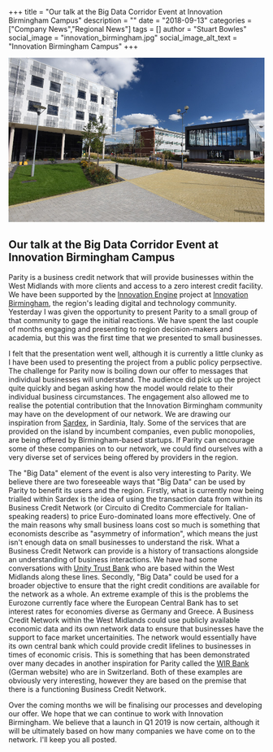 +++
title = "Our talk at the Big Data Corridor Event at Innovation Birmingham Campus"
description = ""
date = "2018-09-13"
categories = ["Company News","Regional News"]
tags = []
author = "Stuart Bowles"
social_image = "innovation_birmingham.jpg"
social_image_alt_text = "Innovation Birmingham Campus"
+++

![Innovation Birmingham Campus](innovation_birmingham.jpg)

## Our talk at the Big Data Corridor Event at Innovation Birmingham Campus


Parity is a business credit network that will provide businesses within the West Midlands with more clients and access to a zero interest credit facility. We have been supported by the [Innovation Engine](http://innovation-engine.co.uk/) project at [Innovation Birmingham](https://www.innovationbham.com/), the region's leading digital and technology community. Yesterday I was given the opportunity to present Parity to a small group of that community to gage the initial reactions. We have spent the last couple of months engaging and presenting to region decision-makers and academia, but this was the first time that we presented to small businesses.

I felt that the presentation went well, although it is currently a little clunky as I have been used to presenting the project from a public policy perpsective. The challenge for Parity now is boiling down our offer to messages that individual businesses will understand. The audience did pick up the project quite quickly and began asking how the model would relate to their individual business circumstances. The engagement also allowed me to realise the potential contribution that the Innovation Birmingham community may have on the development of our network. We are drawing our inspiration from [Sardex](https://www.sardex.net/?lang=en), in Sardinia, Italy. Some of the services that are provided on the island by incumbent companies, even public monopolies, are being offered by Birmingham-based startups. If Parity can encourage some of these companies on to our network, we could find ourselves with a very diverse set of services being offered by providers in the region.

The "Big Data" element of the event is also very interesting to Parity. We believe there are two foreseeable ways that "Big Data" can be used by Parity to benefit its users and the region. Firstly, what is currently now being trialled within Sardex is the idea of using the transaction data from within its Business Credit Network (or Circuito di Credito Commerciale for Italian-speaking readers) to price Euro-dominated loans more effectively. One of the main reasons why small business loans cost so much is something that economists describe as "asymmetry of information", which means the just isn't enough data on small businesses to understand the risk. What a Business Credit Network can provide is a history of transactions alongside an understanding of business interactions. We have had some conversations with [Unity Trust Bank](https://www.unity.co.uk/) who are based within the West Midlands along these lines. Secondly, "Big Data" could be used for a broader objective to ensure that the right credit conditions are available for the network as a whole. An extreme example of this is the problems the Eurozone currently face where the European Central Bank has to set interest rates for economies diverse as Germany and Greece. A Business Credit Network within the West Midlands could use publicly available economic data and its own network data to ensure that businesses have the support to face market uncertainities. The network would essentially have its own central bank which could provide credit lifelines to businesses in times of economic crisis. This is something that has been demonstrated over many decades in another inspiration for Parity called the [WIR Bank](https://www.wir.ch/) (German website) who are in Switzerland. Both of these examples are obviously very interesting, however they are based on the premise that there is a functioning Business Credit Network.

Over the coming months we will be finalising our processes and developing our offer. We hope that we can continue to work with Innovation Birmingham. We believe that a launch in Q1 2019 is now certain, although it will be ultimately based on how many companies we have come on to the network. I'll keep you all posted.
